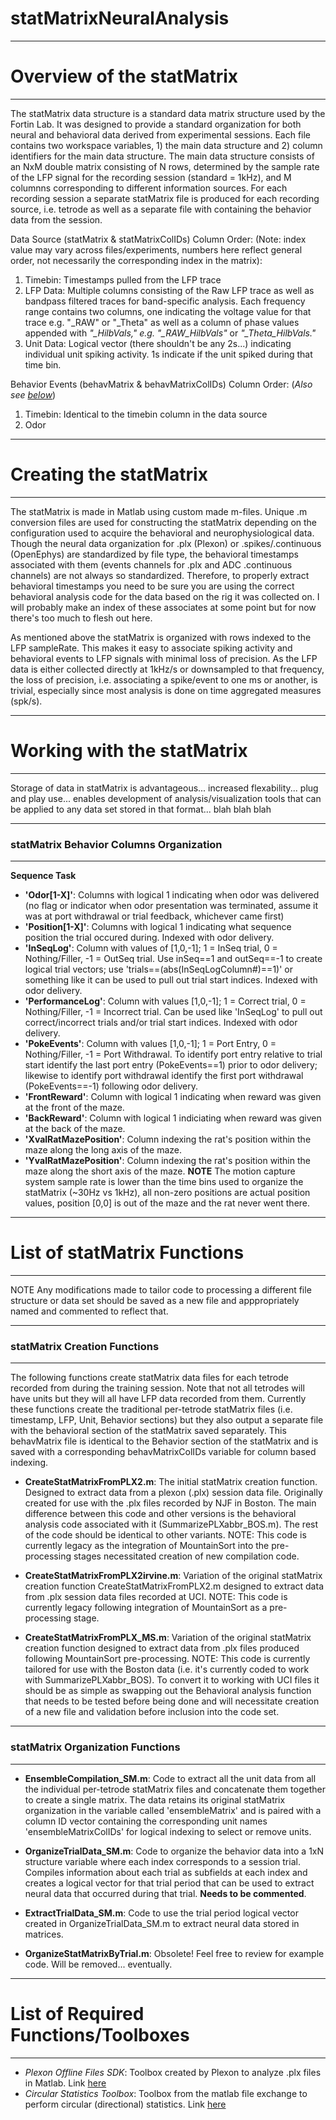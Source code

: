 # statMatrixNeuralAnalysis
**************************************************************
# Overview of the statMatrix
**************************************************************
The statMatrix data structure is a standard data matrix structure used by the Fortin Lab. It was designed to provide a standard organization for both neural and behavioral data derived from experimental sessions. Each file contains two workspace variables, 1) the main data structure and 2) column identifiers for the main data structure. The main data structure consists of an NxM double matrix consisting of N rows, determined by the sample rate of the LFP signal for the recording session (standard = 1kHz), and M columnns corresponding to different information sources. For each recording session a separate statMatrix file is produced for each recording source, i.e. tetrode as well as a separate file with containing the behavior data from the session.

Data Source (statMatrix & statMatrixColIDs) Column Order:
(Note: index value may vary across files/experiments, numbers here reflect general order, not necessarily the corresponding index in the matrix):
1) Timebin: Timestamps pulled from the LFP trace
2) LFP Data: Multiple columns consisting of the Raw LFP trace as well as bandpass filtered traces for band-specific analysis. Each frequency range contains two columns, one indicating the voltage value for that trace e.g. "_RAW" or "_Theta" as well as a column of phase values appended with *"_HilbVals," e.g. "_RAW_HilbVals"* or *"_Theta_HilbVals."* 
3) Unit Data: Logical vector (there shouldn't be any 2s...) indicating individual unit spiking activity. 1s indicate if the unit spiked during that time bin. 

Behavior Events (behavMatrix & behavMatrixColIDs) Column Order: (*Also see [below](https://github.com/FortinLab/statMatrixNeuralAnalysis/blob/master/README.md#statmatrix-behavior-columns-organization)*)
1) Timebin: Identical to the timebin column in the data source
2) Odor 
***********************************************************
# Creating the statMatrix
***********************************************************
The statMatrix is made in Matlab using custom made m-files. Unique .m conversion files are used for constructing the statMatrix depending on the configuration used to acquire the behavioral and neurophysiological data. Though the neural data organization for .plx (Plexon) or .spikes/.continuous (OpenEphys) are standardized by file type, the behavioral timestamps associated with them (events channels for .plx and ADC .continuous channels) are not always so standardized. Therefore, to properly extract behavioral timestamps you need to be sure you are using the correct behavioral analysis code for the data based on the rig it was collected on. I will probably make an index of these associates at some point but for now there's too much to flesh out here.

As mentioned above the statMatrix is organized with rows indexed to the LFP sampleRate. This makes it easy to associate spiking activity and behavioral events to LFP signals with minimal loss of precision. As the LFP data is either collected directly at 1kHz/s or downsampled to that frequency, the loss of precision, i.e. associating a spike/event to one ms or another, is trivial, especially since most analysis is done on time aggregated measures (spk/s).

***************************************************************
# Working with the statMatrix
***************************************************************
Storage of data in statMatrix is advantageous... increased flexability... plug and play use... enables development of analysis/visualization tools that can be applied to any data set stored in that format... blah blah blah
____________________________________________
### statMatrix Behavior Columns Organization
____________________________________________
**Sequence Task**
* **'Odor\[1-X]'**: Columns with logical 1 indicating when odor was delivered (no flag or indicator when odor presentation was terminated, assume it was at port withdrawal or trial feedback, whichever came first)
* **'Position\[1-X]'**: Columns with logical 1 indicating what sequence position the trial occured during. Indexed with odor delivery.
* **'InSeqLog'**: Column with values of \[1,0,-1]; 1 = InSeq trial, 0 = Nothing/Filler, -1 = OutSeq trial. Use inSeq==1 and outSeq==-1 to create logical trial vectors; use 'trials==(abs(InSeqLogColumn#)==1)' or something like it can be used to pull out trial start indices. Indexed with odor delivery.
* **'PerformanceLog'**: Column with values \[1,0,-1]; 1 = Correct trial, 0 = Nothing/Filler, -1 = Incorrect trial. Can be used like 'InSeqLog' to pull out correct/incorrect trials and/or trial start indices. Indexed with odor delivery.
* **'PokeEvents'**: Column with values \[1,0,-1]; 1 = Port Entry, 0 = Nothing/Filler, -1 = Port Withdrawal. To identify port entry relative to trial start identify the last port entry (PokeEvents==1) prior to odor delivery; likewise to identify port withdrawal identify the first port withdrawal (PokeEvents==-1) following odor delivery.
* **'FrontReward'**: Column with logical 1 indicating when reward was given at the front of the maze.
* **'BackReward'**: Column with logical 1 indiciating when reward was given at the back of the maze.
* **'XvalRatMazePosition'**: Column indexing the rat's position within the maze along the long axis of the maze.
* **'YvalRatMazePosition'**: Column indexing the rat's position within the maze along the short axis of the maze. **NOTE** The motion capture system sample rate is lower than the time bins used to organize the statMatrix (~30Hz vs 1kHz), all non-zero positions are actual position values, position \[0,0] is out of the maze and the rat never went there.

****************************************************************
# List of statMatrix Functions
****************************************************************
NOTE Any modifications made to tailor code to processing a different file structure or data set should be saved as a new file and apppropriately named and commented to reflect that.

____________________________________________
### statMatrix Creation Functions
____________________________________________
The following functions create statMatrix data files for each tetrode recorded from during the training session. Note that not all tetrodes will have units but they will all have LFP data recorded from them. Currently these functions create the traditional per-tetrode statMatrix files (i.e. timestamp, LFP, Unit, Behavior sections) but they also output a separate file with the behavioral section of the statMatrix saved separately. This behavMatrix file is identical to the Behavior section of the statMatrix and is saved with a corresponding behavMatrixColIDs variable for column based indexing.

* **CreateStatMatrixFromPLX2.m**:
The initial statMatrix creation function. Designed to extract data from a plexon (.plx) session data file. Originally created for use with the .plx files recorded by NJF in Boston. The main difference between this code and other versions is the behavioral analysis code associated with it (SummarizePLXabbr_BOS.m). The rest of the code should be identical to other variants. NOTE: This code is currently legacy as the integration of MountainSort into the pre-processing stages necessitated creation of new compilation code.

* **CreateStatMatrixFromPLX2irvine.m**:
Variation of the original statMatrix creation function CreateStatMatrixFromPLX2.m designed to extract data from .plx session data files recorded at UCI. NOTE: This code is currently legacy following integration of MountainSort as a pre-processing stage.

* **CreateStatMatrixFromPLX_MS.m**:
Variation of the original statMatrix creation function designed to extract data from .plx files produced following MountainSort pre-processing. NOTE: This code is currently tailored for use with the Boston data (i.e. it's currently coded to work with SummarizePLXabbr_BOS). To convert it to working with UCI files it should be as simple as swapping out the Behavioral analysis function that needs to be tested before being done and will necessitate creation of a new file and validation before inclusion into the code set.

____________________________________________
### statMatrix Organization Functions
____________________________________________

* **EnsembleCompilation_SM.m**:
Code to extract all the unit data from all the individual per-tetrode statMatrix files and concatenate them together to create a single matrix. The data retains its original statMatrix organization in the variable called 'ensembleMatrix' and is paired with a column ID vector containing the corresponding unit names 'ensembleMatrixColIDs' for logical indexing to select or remove units.

* **OrganizeTrialData_SM.m**:
Code to organize the behavior data into a 1xN structure variable where each index corresponds to a session trial. Compiles information about each trial as subfields at each index and creates a logical vector for that trial period that can be used to extract neural data that occurred during that trial. **Needs to be commented**.

* **ExtractTrialData_SM.m**:
Code to use the trial period logical vector created in OrganizeTrialData_SM.m to extract neural data stored in matrices.

* **OrganizeStatMatrixByTrial.m**:
Obsolete! Feel free to review for example code. Will be removed... eventually.

************************************************************************
# List of Required Functions/Toolboxes
************************************************************************
* *Plexon Offline Files SDK*: 
Toolbox created by Plexon to analyze .plx files in Matlab. Link [here](https://plexon.com/wp-content/uploads/2017/08/OmniPlex-and-MAP-Offline-SDK-Bundle_0.zip)
* *Circular Statistics Toolbox*:
Toolbox from the matlab file exchange to perform circular (directional) statistics. Link [here](https://www.mathworks.com/matlabcentral/fileexchange/10676-circular-statistics-toolbox--directional-statistics-)
